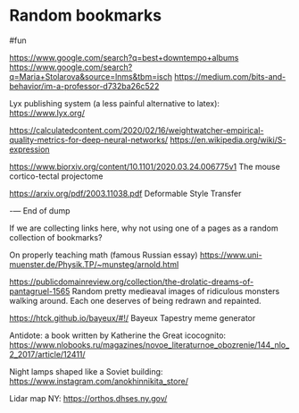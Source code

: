 # Random bookmarks
#fun

https://www.google.com/search?q=best+downtempo+albums
https://www.google.com/search?q=Maria+Stolarova&source=lnms&tbm=isch
https://medium.com/bits-and-behavior/im-a-professor-d732ba26c522

Lyx publishing system (a less painful alternative to latex):
https://www.lyx.org/

https://calculatedcontent.com/2020/02/16/weightwatcher-empirical-quality-metrics-for-deep-neural-networks/
https://en.wikipedia.org/wiki/S-expression

https://www.biorxiv.org/content/10.1101/2020.03.24.006775v1
The mouse cortico-tectal projectome

https://arxiv.org/pdf/2003.11038.pdf
Deformable Style Transfer

-— End of dump

If we are collecting links here, why not using one of a pages as a random collection of bookmarks?

On properly teaching math (famous Russian essay)
https://www.uni-muenster.de/Physik.TP/~munsteg/arnold.html

https://publicdomainreview.org/collection/the-drolatic-dreams-of-pantagruel-1565
Random pretty medieaval images of ridiculous monsters walking around. Each one deserves of being redrawn and repainted.

https://htck.github.io/bayeux/#!/
Bayeux Tapestry meme generator

Antidote: a book written by Katherine the Great icocognito:
https://www.nlobooks.ru/magazines/novoe_literaturnoe_obozrenie/144_nlo_2_2017/article/12411/

Night lamps shaped like a Soviet building:
https://www.instagram.com/anokhinnikita_store/

Lidar map NY:
https://orthos.dhses.ny.gov/
